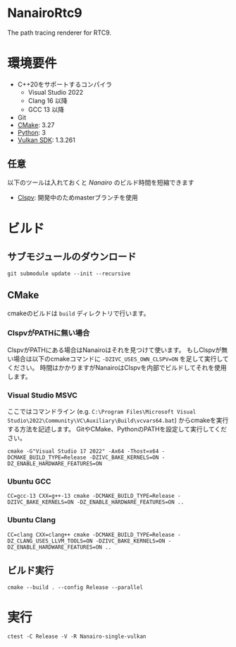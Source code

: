 # NanairoRtc9

The path tracing renderer for RTC9.

# 環境要件

* C++20をサポートするコンパイラ
    - Visual Studio 2022
    - Clang 16 以降
    - GCC 13 以降
* Git
* [CMake](https://cmake.org/ "CMake"): 3.27
* [Python](https://www.python.org/ "Python"): 3
* [Vulkan SDK](https://vulkan.lunarg.com/ "Vulkan"): 1.3.261

## 任意

以下のツールは入れておくと *Nanairo* のビルド時間を短縮できます

* [Clspv](https://github.com/google/clspv "clspv"): 開発中のためmasterブランチを使用

# ビルド

## サブモジュールのダウンロード

```
git submodule update --init --recursive
```

## CMake

cmakeのビルドは `build` ディレクトリで行います。

### ClspvがPATHに無い場合

ClspvがPATHにある場合はNanairoはそれを見つけて使います。
もしClspvが無い場合は以下のcmakeコマンドに `-DZIVC_USES_OWN_CLSPV=ON` を足して実行してください。
時間はかかりますがNanairoはClspvを内部でビルドしてそれを使用します。

### Visual Studio MSVC

ここではコマンドライン (e.g. `C:\Program Files\Microsoft Visual Studio\2022\Community\VC\Auxiliary\Build\vcvars64.bat`) からcmakeを実行する方法を記述します。
GitやCMake、PythonのPATHを設定して実行してください。

```
cmake -G"Visual Studio 17 2022" -Ax64 -Thost=x64 -DCMAKE_BUILD_TYPE=Release -DZIVC_BAKE_KERNELS=ON -DZ_ENABLE_HARDWARE_FEATURES=ON
```

### Ubuntu GCC

```
CC=gcc-13 CXX=g++-13 cmake -DCMAKE_BUILD_TYPE=Release -DZIVC_BAKE_KERNELS=ON -DZ_ENABLE_HARDWARE_FEATURES=ON ..
```

### Ubuntu Clang

```
CC=clang CXX=clang++ cmake -DCMAKE_BUILD_TYPE=Release -DZ_CLANG_USES_LLVM_TOOLS=ON -DZIVC_BAKE_KERNELS=ON -DZ_ENABLE_HARDWARE_FEATURES=ON ..
```

## ビルド実行

```
cmake --build . --config Release --parallel
```

# 実行

```
ctest -C Release -V -R Nanairo-single-vulkan
```
